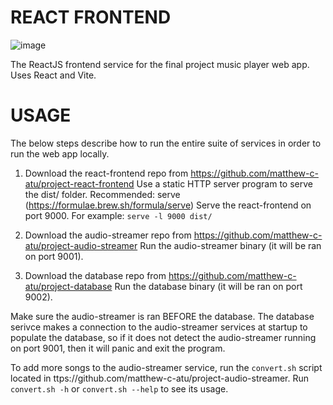 # REACT FRONTEND
![image](https://github.com/matthew-c-atu/project-react-frontend/assets/148288884/d4d50759-7ee5-4040-9ce3-373684c57266)

The ReactJS frontend service for the final project music player web app.
Uses React and Vite.


# USAGE
The below steps describe how to run the entire suite of services in order to run the web app locally.

1. Download the react-frontend repo from https://github.com/matthew-c-atu/project-react-frontend
   Use a static HTTP server program to serve the dist/ folder. 
   Recommended: serve (https://formulae.brew.sh/formula/serve) 
   Serve the react-frontend on port 9000.
   For example: `serve -l 9000 dist/`
   
2. Download the audio-streamer repo from https://github.com/matthew-c-atu/project-audio-streamer
   Run the audio-streamer binary (it will be ran on port 9001).
   
3. Download the database repo from https://github.com/matthew-c-atu/project-database
   Run the database binary (it will be ran on port 9002).

Make sure the audio-streamer is ran BEFORE the database. 
The database serivce makes a connection to the audio-streamer services at startup to populate the database, so if it does not detect the audio-streamer running on port 9001, then it will panic and exit the program.

To add more songs to the audio-streamer service, run the `convert.sh` script located in ttps://github.com/matthew-c-atu/project-audio-streamer.
Run `convert.sh -h` or `convert.sh --help` to see its usage.
